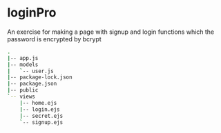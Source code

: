 # loginPro
An exercise for making a page with signup and login functions which the password is encrypted by bcrypt

```bash
.
|-- app.js
|-- models
|   `-- user.js
|-- package-lock.json
|-- package.json
|-- public
`-- views
    |-- home.ejs
    |-- login.ejs
    |-- secret.ejs
    `-- signup.ejs


```
